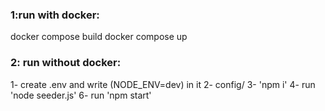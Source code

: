 ### 1:run with docker:

docker compose build
docker compose up


### 2: run without docker:
1- create .env and write (NODE_ENV=dev) in it
2- config/
3- 'npm i'
4- run 'node seeder.js'
6- run 'npm start'